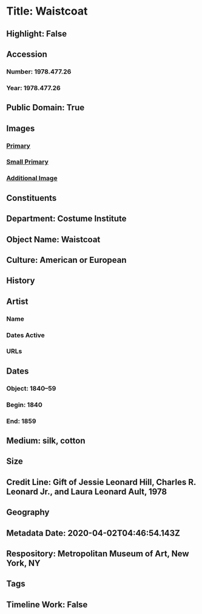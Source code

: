 # Title: Waistcoat
## Highlight: False
## Accession
### Number: 1978.477.26
### Year: 1978.477.26
## Public Domain: True
## Images
### [Primary](https://images.metmuseum.org/CRDImages/ci/original/1978.477.26_F.jpg)
### [Small Primary](https://images.metmuseum.org/CRDImages/ci/web-large/1978.477.26_F.jpg)
### [Additional Image](https://images.metmuseum.org/CRDImages/ci/original/1978.477.26_B.jpg)
## Constituents
## Department: Costume Institute
## Object Name: Waistcoat
## Culture: American or European
## History
## Artist
### Name
### Dates Active
### URLs
## Dates
### Object: 1840–59
### Begin: 1840
### End: 1859
## Medium: silk, cotton
## Size
## Credit Line: Gift of Jessie Leonard Hill, Charles R. Leonard Jr., and Laura Leonard Ault, 1978
## Geography
## Metadata Date: 2020-04-02T04:46:54.143Z
## Respository: Metropolitan Museum of Art, New York, NY
## Tags
## Timeline Work: False